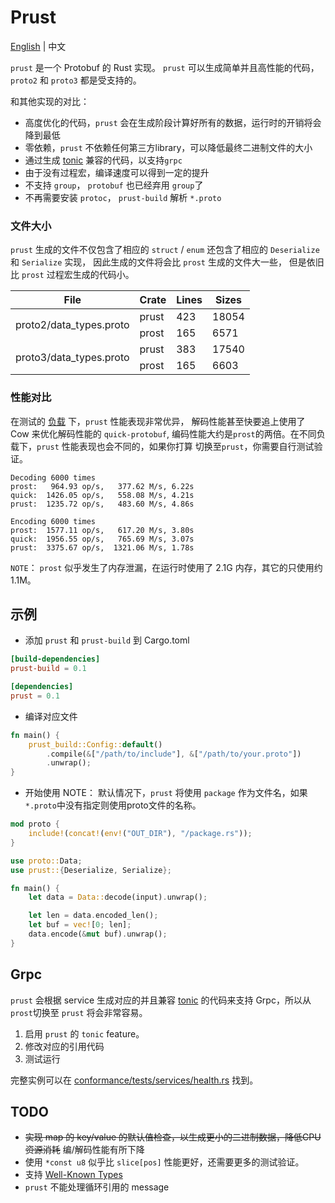 # Prust

[English](README.md) | 中文

`prust` 是一个 Protobuf 的 Rust 实现。 `prust` 可以生成简单并且高性能的代码， `proto2` 和 `proto3` 都是受支持的。

和其他实现的对比：
- 高度优化的代码，`prust` 会在生成阶段计算好所有的数据，运行时的开销将会降到最低
- 零依赖，`prust` 不依赖任何第三方library，可以降低最终二进制文件的大小
- 通过生成 [tonic](https://github.com/hyperium/tonic) 兼容的代码，以支持`grpc`
- 由于没有过程宏，编译速度可以得到一定的提升
- 不支持 `group`， `protobuf` 也已经弃用 `group`了
- 不再需要安装 `protoc`， `prust-build` 解析 `*.proto`

### 文件大小
`prust` 生成的文件不仅包含了相应的 `struct` / `enum` 还包含了相应的 `Deserialize` 和 `Serialize` 实现，
因此生成的文件将会比 `prost` 生成的文件大一些， 但是依旧比 `prost` 过程宏生成的代码小。 

<table>
    <thead>
        <tr>
            <th> File </th>
            <th> Crate </th>
            <th> Lines </th>
            <th> Sizes </th>
        </tr>
    </thead>
    <tbody>
        <tr>
            <td rowspan=2>proto2/data_types.proto</td>
            <td> prust </td>
            <td> 423 </td>
            <td> 18054 </td>
        </tr>
        <tr>
            <td> prost </td>
            <td> 165 </td>
            <td> 6571 </td>
        </tr>
        <tr>
            <td rowspan=2> proto3/data_types.proto </td>
            <td> prust </td>
            <td> 383 </td>
            <td> 17540 </td>
        </tr>
        <tr>
            <td> prost </td>
            <td> 165 </td>
            <td> 6603 </td>
        </tr>
    </tbody>
</table>

### 性能对比
在测试的 [负载](perf/proto/perf.proto) 下，`prust` 性能表现非常优异，
解码性能甚至快要追上使用了 Cow 来优化解码性能的 `quick-protobuf`, 
编码性能大约是`prost`的两倍。在不同负载下，`prust` 性能表现也会不同的，如果你打算
切换至`prust`，你需要自行测试验证。

```text
Decoding 6000 times
prost:   964.93 op/s,   377.62 M/s, 6.22s
quick:  1426.05 op/s,   558.08 M/s, 4.21s
prust:  1235.72 op/s,   483.60 M/s, 4.86s

Encoding 6000 times
prost:  1577.11 op/s,   617.20 M/s, 3.80s
quick:  1956.55 op/s,   765.69 M/s, 3.07s
prust:  3375.67 op/s,  1321.06 M/s, 1.78s
```

`NOTE`： `prost` 似乎发生了内存泄漏，在运行时使用了 2.1G 内存，其它的只使用约 1.1M。

## 示例
- 添加 `prust` 和 `prust-build` 到 Cargo.toml
```toml
[build-dependencies]
prust-build = 0.1

[dependencies]
prust = 0.1
```

- 编译对应文件
```rust
fn main() {
    prust_build::Config::default()
        .compile(&["/path/to/include"], &["/path/to/your.proto"])
        .unwrap();
}
```

- 开始使用
NOTE： 默认情况下，`prust` 将使用 `package` 作为文件名，如果`*.proto`中没有指定则使用proto文件的名称。
```rust
mod proto {
    include!(concat!(env!("OUT_DIR"), "/package.rs"));
}

use proto::Data;
use prust::{Deserialize, Serialize};

fn main() {
    let data = Data::decode(input).unwrap();

    let len = data.encoded_len();
    let buf = vec![0; len];
    data.encode(&mut buf).unwrap();
}
```

## Grpc
`prust` 会根据 service 生成对应的并且兼容 [tonic](https://github.com/hyperium/tonic) 的代码来支持 Grpc，所以从`prost`切换至
`prust` 将会非常容易。
1. 启用 `prust` 的 `tonic` feature。
2. 修改对应的引用代码
3. 测试运行

完整实例可以在 [conformance/tests/services/health.rs](conformance/tests/services/health.rs) 找到。

## TODO
- ~~实现 map 的 key/value 的默认值检查，以生成更小的二进制数据，降低CPU资源消耗~~ 编/解码性能有所下降
- 使用 `*const u8` 似乎比 `slice[pos]` 性能更好，还需要更多的测试验证。
- 支持 [Well-Known Types](https://protobuf.dev/reference/protobuf/google.protobuf/)
- `prust` 不能处理循环引用的 message
